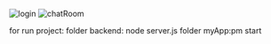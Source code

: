 ![login](https://user-images.githubusercontent.com/50543112/205485191-0fe1c113-77eb-43ec-822e-9111f18c5788.png)
![chatRoom](https://user-images.githubusercontent.com/50543112/205485197-bb50dedb-5ffb-4c45-94d1-ac4b9194cfc7.png)

for run project:
folder backend: node server.js
folder myApp:pm start

